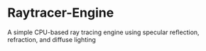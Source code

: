 # Raytracer-Engine
A simple CPU-based ray tracing engine using specular reflection, refraction, and diffuse lighting
